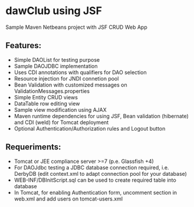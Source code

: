 dawClub using JSF
==========

Sample Maven Netbeans project with JSF CRUD Web App

Features:
-------------
- Simple DAOList for testing purpose
- Sample DAOJDBC implementation
- Uses CDI annotations with qualifiers for DAO selection
- Resource injection for JNDI connetion pool
- Bean Validation with customized messages on ValidationMessages.properties
- Simple Entity CRUD views
- DataTable row editing view
- Sample view modification using AJAX
- Maven runtime dependencies for using JSF, Bean validation (hibernate) and CDI (weld) for Tomcat deployment
- Optional Authentication/Authorization rules and Logout button

Requeriments:
--------------
- Tomcat or JEE compliance server >=7 (p.e. Glassfish +4)
- For DAOJdbc testing a JDBC database connection required, i.e. DerbyDB (edit context.xml to adapt connection pool for your database)
- WEB-INF/DBInitScript.sql can be used to create required table into database
- In Tomcat, for enabling Authentication form, uncomment <Auth-constraint> section in web.xml and add users on tomcat-users.xml

